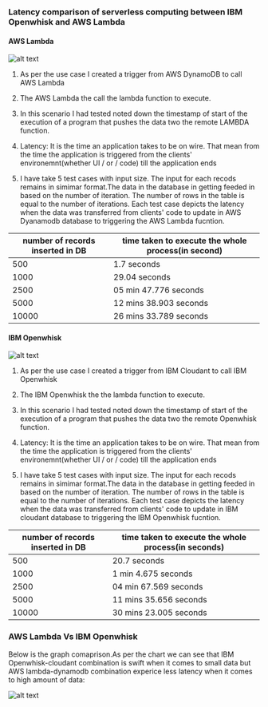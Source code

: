 ### Latency comparison of serverless computing between IBM Openwhisk and AWS Lambda


#### AWS Lambda
![alt text](https://github.com/satyamsah/compare-Serverless-Technologies/blob/master/lambdaflow.PNG)


1) As per the use case I created a trigger from AWS DynamoDB to call AWS Lambda

2) The AWS Lambda the call the lambda function to execute.

3) In this scenario I had tested noted down the timestamp of start of the execution of a program that pushes the data two the remote LAMBDA function. 
4) Latency: It is the time an application takes to be on wire. That mean from the time the application is triggered from the clients' environemnt(whether UI / or / code) till the application ends

5) I have take 5 test cases with input size. The input for each recods remains in simimar format.The data in the database in getting feeded in based on the number of iteration. The number of rows in the table is equal to the number of iterations. Each test case  depicts the latency when the data was transferred from clients' code to update in AWS  Dyanamodb database to triggering the AWS Lambda fucntion.

| number of records inserted in DB | time taken to execute the whole process(in second)|
| ------ | ------ |
| 500   | 1.7 seconds
| 1000  | 29.04 seconds
| 2500  | 05 min 47.776 seconds
| 5000 |  12 mins 38.903 seconds
| 10000 | 26 mins 33.789 seconds


#### IBM Openwhisk
![alt text](https://github.com/satyamsah/compare-Serverless-Technologies/blob/master/openwhiskflow.PNG)


1) As per the use case I created a trigger from IBM Cloudant to call IBM Openwhisk

2) The IBM Openwhisk the the lambda function to execute.

3) In this scenario I had tested noted down the timestamp of start of the execution of a program that pushes the data two the remote Openwhisk function. 
4) Latency: It is the time an application takes to be on wire. That mean from the time the application is triggered from the clients' environemnt(whether UI / or / code) till the application ends

5) I have take 5 test cases with input size. The input for each recods remains in simimar format.The data in the database in getting feeded in based on the number of iteration. The number of rows in the table is equal to the number of iterations. Each test case  depicts the latency when the data was transferred from clients' code to update in IBM cloudant database to triggering the IBM Openwhisk fucntion.

| number of records inserted in DB | time taken to execute the whole process(in seconds)|
| ------ | ------ |
| 500   | 20.7 seconds
| 1000  | 1 min 4.675 seconds
| 2500  | 04 min 67.569 seconds
| 5000 |  11 mins 35.656 seconds
| 10000 | 30 mins 23.005 seconds



### AWS Lambda Vs IBM Openwhisk

Below is the graph comaprison.As per the chart we can see that IBM Openwhisk-cloudant combination is swift when it comes to small data but AWS lambda-dynamodb combination experice less latency when it comes to high amount of data:

![alt text](https://github.com/satyamsah/compare-Serverless-Technologies/blob/master/Capture.PNG)
